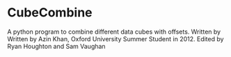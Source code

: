 # CubeCombine
A python program to combine different data cubes with offsets. Written by Written by Azin Khan, Oxford University Summer Student in 2012. Edited by Ryan Houghton and Sam Vaughan
